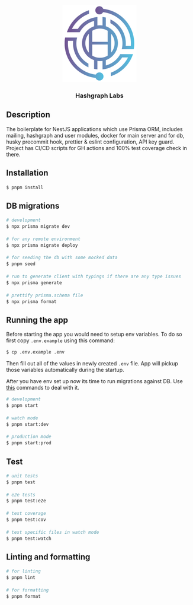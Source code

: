 <p align="center">
  <img src="images/THA_Logo.png" width="200" alt="Nest Logo" />
</p>

  <h3 align="center">Hashgraph Labs</p>



## Description

The boilerplate for NestJS applications which use Prisma ORM, includes mailing, hashgraph and user modules, docker for main server and for db, husky precommit hook, prettier & eslint configuration, API key guard. Project has CI/CD scripts for GH actions and 100% test coverage check in there.

## Installation

```bash
$ pnpm install
```

## DB migrations

```bash
# development
$ npx prisma migrate dev

# for any remote environment
$ npx prisma migrate deploy

# for seeding the db with some mocked data
$ pnpm seed

# run to generate client with typings if there are any type issues
$ npx prisma generate

# prettify prisma.schema file
$ npx prisma format
```

## Running the app

Before starting the app you would need to setup env variables. To do so first copy `.env.example` using this command:

```bash
$ cp .env.example .env
```

Then fill out all of the values in newly created `.env` file. App will pickup those variables automatically during the startup.

After you have env set up now its time to run migrations against DB. Use [this](#db-migrations) commands to deal with it.

```bash
# development
$ pnpm start

# watch mode
$ pnpm start:dev

# production mode
$ pnpm start:prod
```

## Test

```bash
# unit tests
$ pnpm test

# e2e tests
$ pnpm test:e2e

# test coverage
$ pnpm test:cov

# test specific files in watch mode
$ pnpm test:watch
```

## Linting and formatting

```bash
# for linting
$ pnpm lint

# for formatting
$ pnpm format
```
